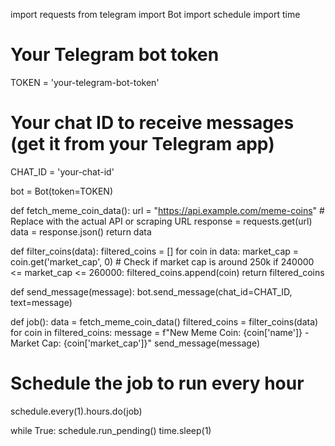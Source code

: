 import requests
from telegram import Bot
import schedule
import time

# Your Telegram bot token
TOKEN = 'your-telegram-bot-token'
# Your chat ID to receive messages (get it from your Telegram app)
CHAT_ID = 'your-chat-id'

bot = Bot(token=TOKEN)

def fetch_meme_coin_data():
    url = "https://api.example.com/meme-coins"  # Replace with the actual API or scraping URL
    response = requests.get(url)
    data = response.json()
    return data

def filter_coins(data):
    filtered_coins = []
    for coin in data:
        market_cap = coin.get('market_cap', 0)
        # Check if market cap is around 250k
        if 240000 <= market_cap <= 260000:
            filtered_coins.append(coin)
    return filtered_coins

def send_message(message):
    bot.send_message(chat_id=CHAT_ID, text=message)

def job():
    data = fetch_meme_coin_data()
    filtered_coins = filter_coins(data)
    for coin in filtered_coins:
        message = f"New Meme Coin: {coin['name']} - Market Cap: {coin['market_cap']}"
        send_message(message)

# Schedule the job to run every hour
schedule.every(1).hours.do(job)

while True:
    schedule.run_pending()
    time.sleep(1)
